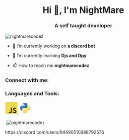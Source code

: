 <h1 align="center">Hi 👋, I'm NightMare</h1>
<h3 align="center">A self taught developer</h3>

<p align="left"> <img src="https://komarev.com/ghpvc/?username=nightmarecodez&label=Profile%20views&color=0e75b6&style=flat" alt="nightmarecodez" /> </p>

- 🔭 I’m currently working on **a discord bot**

- 🌱 I’m currently learning **Djs and Dpy**

- 📫 How to reach me **nightmarecodez**

<h3 align="left">Connect with me:</h3>
<p align="left">
</p>

<h3 align="left">Languages and Tools:</h3>
<p align="left"> <a href="https://developer.mozilla.org/en-US/docs/Web/JavaScript" target="_blank" rel="noreferrer"> <img src="https://raw.githubusercontent.com/devicons/devicon/master/icons/javascript/javascript-original.svg" alt="javascript" width="40" height="40"/> </a> <a href="https://www.python.org" target="_blank" rel="noreferrer"> <img src="https://raw.githubusercontent.com/devicons/devicon/master/icons/python/python-original.svg" alt="python" width="40" height="40"/> </a> </p>

<p>&nbsp;<img align="center" src="https://github-readme-stats.vercel.app/api?username=nightmarecodez&show_icons=true&locale=en" alt="nightmarecodez" /></p>
https://discord.com/users/94490510688792576
